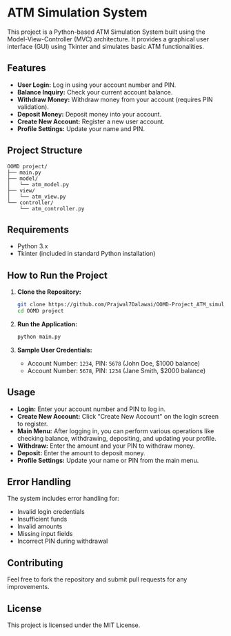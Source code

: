 # ATM Simulation System

This project is a Python-based ATM Simulation System built using the Model-View-Controller (MVC) architecture. It provides a graphical user interface (GUI) using Tkinter and simulates basic ATM functionalities.

## Features

- **User Login:** Log in using your account number and PIN.
- **Balance Inquiry:** Check your current account balance.
- **Withdraw Money:** Withdraw money from your account (requires PIN validation).
- **Deposit Money:** Deposit money into your account.
- **Create New Account:** Register a new user account.
- **Profile Settings:** Update your name and PIN.

## Project Structure

```
OOMD project/
├── main.py
├── model/
│   └── atm_model.py
├── view/
│   └── atm_view.py
└── controller/
    └── atm_controller.py
```

## Requirements

- Python 3.x
- Tkinter (included in standard Python installation)

## How to Run the Project

1. **Clone the Repository:**
   ```bash
   git clone https://github.com/Prajwal7Dalawai/OOMD-Project_ATM_simulation.git
   cd OOMD project
   ```

2. **Run the Application:**
   ```bash
   python main.py
   ```

3. **Sample User Credentials:**
   - Account Number: `1234`, PIN: `5678` (John Doe, $1000 balance)
   - Account Number: `5678`, PIN: `1234` (Jane Smith, $2000 balance)

## Usage

- **Login:** Enter your account number and PIN to log in.
- **Create New Account:** Click "Create New Account" on the login screen to register.
- **Main Menu:** After logging in, you can perform various operations like checking balance, withdrawing, depositing, and updating your profile.
- **Withdraw:** Enter the amount and your PIN to withdraw money.
- **Deposit:** Enter the amount to deposit money.
- **Profile Settings:** Update your name or PIN from the main menu.

## Error Handling

The system includes error handling for:
- Invalid login credentials
- Insufficient funds
- Invalid amounts
- Missing input fields
- Incorrect PIN during withdrawal

## Contributing

Feel free to fork the repository and submit pull requests for any improvements.

## License

This project is licensed under the MIT License. 